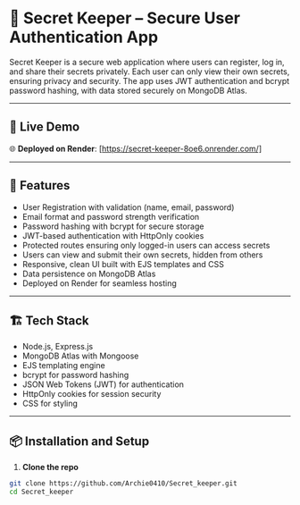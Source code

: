 # 🔐 Secret Keeper – Secure User Authentication App

Secret Keeper is a secure web application where users can register, log in, and share their secrets privately. Each user can only view their own secrets, ensuring privacy and security. The app uses JWT authentication and bcrypt password hashing, with data stored securely on MongoDB Atlas.

---

## 🚀 Live Demo

🌐 **Deployed on Render**: [https://secret-keeper-8oe6.onrender.com/]

---

## 📌 Features

- User Registration with validation (name, email, password)
- Email format and password strength verification
- Password hashing with bcrypt for secure storage
- JWT-based authentication with HttpOnly cookies
- Protected routes ensuring only logged-in users can access secrets
- Users can view and submit their own secrets, hidden from others
- Responsive, clean UI built with EJS templates and CSS
- Data persistence on MongoDB Atlas
- Deployed on Render for seamless hosting

---

## 🏗️ Tech Stack

- Node.js, Express.js
- MongoDB Atlas with Mongoose
- EJS templating engine
- bcrypt for password hashing
- JSON Web Tokens (JWT) for authentication
- HttpOnly cookies for session security
- CSS for styling

---

## 📦 Installation and Setup

1. **Clone the repo**

```bash
git clone https://github.com/Archie0410/Secret_keeper.git
cd Secret_keeper
